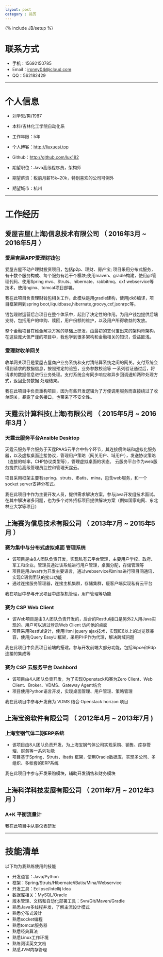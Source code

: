 ```yaml
---
layout: post
category : 简历
---
```

{% include JB/setup %}

# 联系方式

- 手机：15692150785
- Email：ironny04@icloud.com
- QQ：562182429

---

# 个人信息

 - 刘学思/男/1987 
 - 本科/吉林化工学院自动化系 
 - 工作年限：5年
 - 个人博客：http://liuxuesi.top
 - Github：http://github.com/lux182

 - 期望职位：Java高级程序员，架构师
 - 期望薪资：税前月薪15k~20k，特别喜欢的公司可例外
 - 期望城市：杭州

---

# 工作经历

## 爱屋吉屋(上海)信息技术有限公司 （ 2016年3月 ~ 2016年5月 ）

### 爱屋吉屋APP爱理财钱包 

爱屋吉屋不动产理财投资项目，包括p2p、理财、房产宝; 项目采用分布式服务，有十数个服务构成、每个服务有若干个模块;使用maven、gradle构建，使用git管理代码、使用Spring mvc、Struts、hibernate、rabbitmq、cxf webservice等技术，使用nginx、tomcat项目部署。 

我在此项目负责理财钱包相关工作，此模块是用gradle建构，使用jdk8编译，项目框架用到spring boot,liquidbase,hibernate,groovy,cxf,jsonrpc等。

钱包理财运营后台项目在整个体系中，起到了决定性的作用。为用户钱包提供后端支持，包括用户的申购、赎回，用户份额的维护，以及用户所得收益的发放。

整个金融项目在维金解决方案的基础上研发，由最初的支付宝出来的架构师架构，在这些庞大但严谨的项目中，我也学到很多架构和金融相关的知识，受益匪浅。


### 爱理财收单网关

收单网关项目是爱屋吉屋商户业务系统和支付清结算系统之间的网关。支付系统会得到请求的数据信息，按照预定的验签，业务参数校验等
一系列验证通过后，将请求的数据信息进行业务处理。支付系统会有同步响应和异步回调通知两种处理方式，返回业务数据
处理结果。

我在此项目中负责重构项目，因为有些开发逻辑为了方便调用服务而直接绕过了收单网关，暴露了业务接口，也带来了不安全性。

## 天霆云计算科技(上海)有限公司 （ 2015年5月 ~ 2016年3月 ）

### 天霆云服务平台Ansible Desktop 

天霆云服务平台服务于天霆PAAS云平台中各个环节，其连接瘦终端和虚拟化服务器，以及虚拟桌面连接协议，管理用户策略（网关用户、域用户），发送协议策略（连接的帧率，CHP协议类型等），管理虚拟桌面的状态。
云服务平台作为web服务提供给高级管理员监控和管理天霆云。

项目采用框架主要有spring、struts、iBatis、mina，包含web服务，和一个socket server支持分布式。

我在此项目中作为主要开发人员，提供需求解决方案，参与java开发组技术面试。在其中解决诸多问题，也为多个对外招标项目提供解决方案（例如国家电网、东北林业大学等项目）


## 上海赛为信息技术有限公司 （ 2013年7月 ~ 2015年5月 ）

### 赛为集中与分布式虚拟桌面 管理系统

- 该项目是由8人团队负责开发，实现私有云平台管理，主要用户学校、政府、军工和企业。管理员通过该系统进行用户管理，桌面分配，存储管理等 
- 项目是用Java作为开发主要语言，通过webservice和mina进行项目间通讯，实现C语言团队的接口功能 
- 通过连接服务管理器，连接主机集群，存储集群，瘦客户端实现私有云平台

我在项目中参与开发项目中虚拟机管理，用户管理等功能

### 赛为 CSP Web Client

- 该Web项目是由3人团队负责开发的，后台的Restful接口是另外2人用Java实现的。用户可以通过登录Web Client 访问他的桌面 
- 项目采用Restful设计，使用Html jquery ajax技术，实现IE6以上的浏览器兼容，使用jQuery EasyUI框架，采用PHP作为代理，解决跨域问题

我在此项目中负责项目前端的搭建，参与开发前端大部分功能，包括Sipce和Rdp连接的集成等

### 赛为 CSP 云服务平台 Dashbord

- 该项目由4人团队负责开发，为了实现Openstack和赛为Zero Client、Web Client、Broker、VDMS、Gateway Agent结合 
- 项目使用Python语言开发，实现桌面管理、用户管理、策略管理

我在此项目中参与开发赛为 VDMS 结合 Openstack horizon 项目

## 上海宝资软件有限公司 （ 2012年4月 ~ 2013年7月 )

### 上海宝钢气体二期ERP系统

- 该项目由8人团队负责开发，为上海宝钢气体公司实现采购、销售、库存管理、财务等一系列功能 
- 项目基于Spring、Struts、ibatis 框架，使用Oracle数据库，实现多公司、多组织、多帐套的ERP系统

我在此项目中参与开发采购模块，辅助开发销售和财务模块

## 上海科洋科技发展有限公司 （ 2011年7月 ~ 2012年3月 ）

### A+K 平衡流量计

我在此项目中从事仪表研发

---

# 技能清单

以下均为我熟练使用的技能

- 开发语言：Java/Python
- 框架：Spring/Struts/Hibernate/iBatis/Mina/Webservice
- 开发工具：Eclipse/Intellij Idea
- 数据库相关：MySQL/Oracle
- 版本管理、文档和自动化部署工具：Svn/Git/Maven/Gradle
- 熟悉Java多线程并发，了解主流设计模式
- 熟悉分布式设计
- 熟悉socket编程
- 熟悉tomcat服务器
- 熟悉经典算法
- 熟悉Linux工作环境
- 熟练阅读英文文档
- 熟悉JVM内存管理



